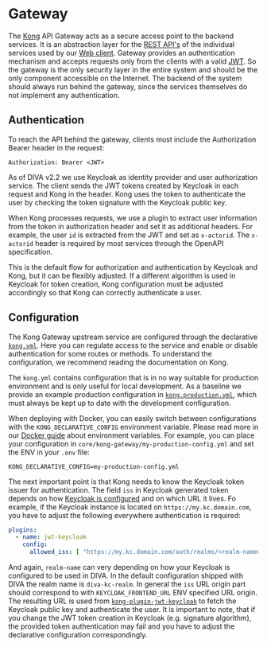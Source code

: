 # Gateway

The [Kong](https://konghq.com/kong/) API Gateway acts as a secure access point to the backend services. It is an abstraction layer for the [REST API's](./rest-api.md)
of the individual services used by our [Web client](./web-client.md). Gateway provides an authentication mechanism and accepts 
requests only from the clients with a valid [JWT](https://jwt.io/). So the gateway is the only security layer in the 
entire system and should be the only component accessible on the Internet. The backend of the system should always run 
behind the gateway, since the services themselves do not implement any authentication.

## Authentication

To reach the API behind the gateway, clients must include the Authorization Bearer header in the request:
```
Authorization: Bearer <JWT>
```
As of DIVA v2.2 we use Keycloak as identity provider and user authorization service.
The client sends the JWT tokens created by Keycloak in each request and Kong in the header. Kong uses the token to authenticate the
user by checking the token signature with the Keycloak public key.

When Kong processes requests, we use a plugin to extract user information from the token in authorization header and set it 
as additional headers. For example, the user `id` is extracted from the JWT and set as `x-actorid`. The `x-actorid` header 
is required by most services through the OpenAPI specification.

This is the default flow for authorization and authentication by Keycloak and Kong, but it can be flexibly adjusted. 
If a different algorithm is used in Keycloak for token creation, Kong configuration must be adjusted accordingly so 
that Kong can correctly authenticate a user.

## Configuration

The Kong Gateway upstream service are configured through the declarative [`kong.yml`](https://github.com/FraunhoferISST/diva/blob/master/core/kong-gateway/kong.yml).
Here you can regulate access to the service and enable or disable authentication for some routes or methods.
To understand the configuration, we recommend reading the documentation on Kong.

The `kong.yml` contains configuration that is in no way suitable for production environment and is only useful for 
local development. As a baseline we
provide an example production configuration in [`kong.production.yml`](https://github.com/FraunhoferISST/diva/blob/master/core/kong-gateway/kong.production.yml),
which must always be kept up to date with the development configuration.

When deploying with Docker, you can easily switch between configurations with the `KONG_DECLARATIVE_CONFIG` environment variable.
Please read more in our [Docker guide](../deployment/docker.html#environment-variables) about environment variables. For example,
you can place your configuration in `core/kong-gateway/my-production-config.yml` and set the ENV in your `.env` file:
```dotenv
KONG_DECLARATIVE_CONFIG=my-production-config.yml
```

The next important point is that Kong needs to know the Keycloak token issuer for authentication. The field `iss` in 
Keycloak generated token depends on how [Keycloak is configured](./keycloak.md) and on which URL it lives. Fo example, if the
Keycloak instance is located on `https://my.kc.domain.com`, you have to adjust the following everywhere authentication is required:
```yml
plugins:
  - name: jwt-keycloak
    config:
      allowed_iss: [ "https://my.kc.domain.com/auth/realms/<realm-name>" ]
```
And again, `realm-name` can very depending on how your Keycloak is configured to be used in DIVA. In the default configuration 
shipped with DIVA the realm name is `diva-kc-realm`. In general the `iss` URL origin part should correspond to with 
`KEYCLOAK_FRONTEND_URL` ENV specified URL origin.
The resulting URL is used from [`kong-plugin-jwt-keycloak`](https://github.com/gbbirkisson/kong-plugin-jwt-keycloak)
to fetch the Keycloak public key and authenticate the user. It is important to note, that if you change the JWT token creation
in Keycloak (e.g. signature algorithm), the provided token authentication may fail and you have to adjust 
the declarative configuration correspondingly.

